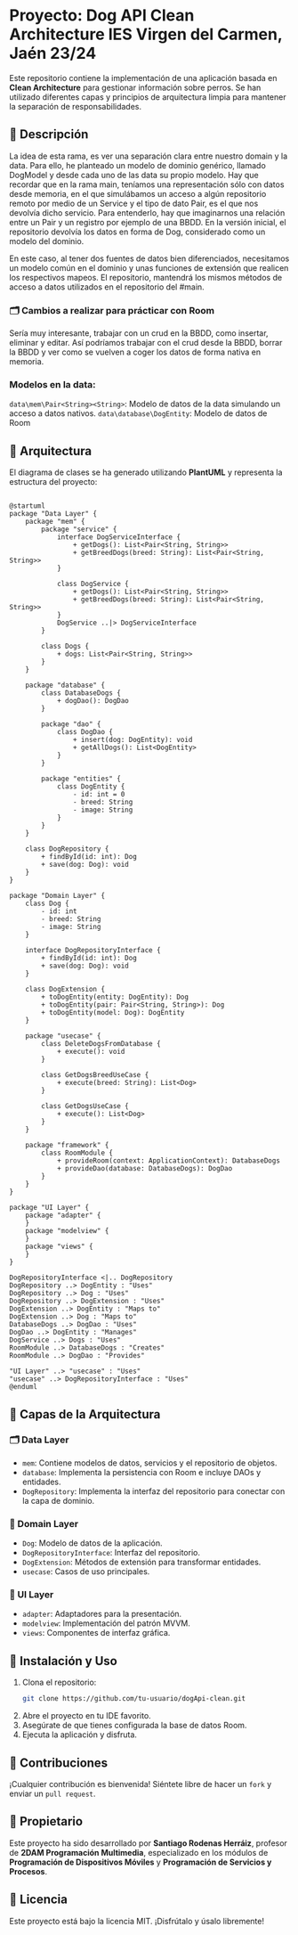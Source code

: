 # Proyecto: Dog API Clean Architecture IES Virgen del Carmen, Jaén 23/24

Este repositorio contiene la implementación de una aplicación basada en **Clean Architecture** para gestionar información sobre perros. Se han utilizado diferentes capas y principios de arquitectura limpia para mantener la separación de responsabilidades.

## 🚀 Descripción
La idea de esta rama, es ver una separación clara entre nuestro domain y la data. Para ello, he planteado un modelo de dominio genérico, llamado DogModel y desde cada uno de las data su propio modelo.
Hay que recordar que en la rama main, teníamos una representación sólo con datos desde memoria, en el que simulábamos un acceso a algún repositorio remoto por medio de un Service y el tipo de dato Pair, es el 
que nos devolvía dicho servicio. Para entenderlo, hay que imaginarnos una relación entre un Pair y un registro por ejemplo de una BBDD. En la versión inicial, el repositorio devolvía los datos en forma de Dog, considerado
como un modelo del dominio.

En este caso, al tener dos fuentes de datos bien diferenciados, necesitamos un modelo común en el dominio y unas funciones de extensión que realicen los respectivos mapeos. El repositorio, mantendrá los mismos
métodos de acceso a datos utilizados en el repositorio del #main.

### 🗂 Cambios a realizar para prácticar con Room
Sería muy interesante, trabajar con un crud en la BBDD, como insertar, eliminar y editar. Así podríamos trabajar con el crud desde la BBDD, borrar la BBDD y ver como se vuelven a coger los datos de forma nativa en memoria.

### Modelos en la data:
`data\mem\Pair<String><String>`: Modelo de datos de la data simulando un acceso a datos nativos.
`data\database\DogEntity`: Modelo de datos de Room



## 📌 Arquitectura
El diagrama de clases se ha generado utilizando **PlantUML** y representa la estructura del proyecto:


```plantuml

@startuml
package "Data Layer" {
    package "mem" {
        package "service" {
            interface DogServiceInterface {
                + getDogs(): List<Pair<String, String>>
                + getBreedDogs(breed: String): List<Pair<String, String>>
            }
            
            class DogService {
                + getDogs(): List<Pair<String, String>>
                + getBreedDogs(breed: String): List<Pair<String, String>>
            }
            DogService ..|> DogServiceInterface
        }
        
        class Dogs {
            + dogs: List<Pair<String, String>>
        }
    }
    
    package "database" {
        class DatabaseDogs {
            + dogDao(): DogDao
        }
        
        package "dao" {
            class DogDao {
                + insert(dog: DogEntity): void
                + getAllDogs(): List<DogEntity>
            }
        }
        
        package "entities" {
            class DogEntity {
                - id: int = 0
                - breed: String
                - image: String
            }
        }
    }
    
    class DogRepository {
        + findById(id: int): Dog
        + save(dog: Dog): void
    }
}

package "Domain Layer" {
    class Dog {
        - id: int
        - breed: String
        - image: String
    }
    
    interface DogRepositoryInterface {
        + findById(id: int): Dog
        + save(dog: Dog): void
    }
    
    class DogExtension {
        + toDogEntity(entity: DogEntity): Dog
        + toDogEntity(pair: Pair<String, String>): Dog
        + toDogEntity(model: Dog): DogEntity
    }
    
    package "usecase" {
        class DeleteDogsFromDatabase {
            + execute(): void
        }
        
        class GetDogsBreedUseCase {
            + execute(breed: String): List<Dog>
        }
        
        class GetDogsUseCase {
            + execute(): List<Dog>
        }
    }
    
    package "framework" {
        class RoomModule {
            + provideRoom(context: ApplicationContext): DatabaseDogs
            + provideDao(database: DatabaseDogs): DogDao
        }
    }
}

package "UI Layer" {
    package "adapter" {
    }
    package "modelview" {
    }
    package "views" {
    }
}

DogRepositoryInterface <|.. DogRepository
DogRepository ..> DogEntity : "Uses"
DogRepository ..> Dog : "Uses"
DogRepository ..> DogExtension : "Uses"
DogExtension ..> DogEntity : "Maps to"
DogExtension ..> Dog : "Maps to"
DatabaseDogs ..> DogDao : "Uses"
DogDao ..> DogEntity : "Manages"
DogService ..> Dogs : "Uses"
RoomModule ..> DatabaseDogs : "Creates"
RoomModule ..> DogDao : "Provides"

"UI Layer" ..> "usecase" : "Uses"
"usecase" ..> DogRepositoryInterface : "Uses"
@enduml
```



## 📂 Capas de la Arquitectura

### 🗂 Data Layer
- `mem`: Contiene modelos de datos, servicios y el repositorio de objetos.
- `database`: Implementa la persistencia con Room e incluye DAOs y entidades.
- `DogRepository`: Implementa la interfaz del repositorio para conectar con la capa de dominio.

### 📌 Domain Layer
- `Dog`: Modelo de datos de la aplicación.
- `DogRepositoryInterface`: Interfaz del repositorio.
- `DogExtension`: Métodos de extensión para transformar entidades.
- `usecase`: Casos de uso principales.

### 🎨 UI Layer
- `adapter`: Adaptadores para la presentación.
- `modelview`: Implementación del patrón MVVM.
- `views`: Componentes de interfaz gráfica.

## 🚀 Instalación y Uso
1. Clona el repositorio:
   ```sh
   git clone https://github.com/tu-usuario/dogApi-clean.git
   ```
2. Abre el proyecto en tu IDE favorito.
3. Asegúrate de que tienes configurada la base de datos Room.
4. Ejecuta la aplicación y disfruta.

## 📌 Contribuciones
¡Cualquier contribución es bienvenida! Siéntete libre de hacer un `fork` y enviar un `pull request`.

## 📜 Propietario
Este proyecto ha sido desarrollado por **Santiago Rodenas Herráiz**, profesor de **2DAM Programación Multimedia**, especializado en los módulos de **Programación de Dispositivos Móviles** y **Programación de Servicios y Procesos**.

## 📜 Licencia
Este proyecto está bajo la licencia MIT. ¡Disfrútalo y úsalo libremente!
